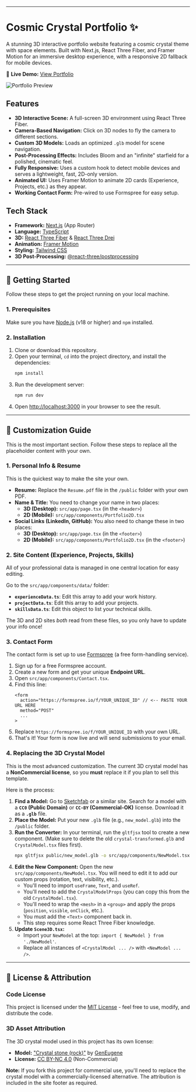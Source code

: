 
-----

# Cosmic Crystal Portfolio ✨

A stunning 3D interactive portfolio website featuring a cosmic crystal theme with space elements. Built with Next.js, React Three Fiber, and Framer Motion for an immersive desktop experience, with a responsive 2D fallback for mobile devices.

🌟 **Live Demo:** [View Portfolio](https://jaikansalportfolio.vercel.app)

![Portfolio Preview](https://via.placeholder.com/800x400/0f172a/06b6d4?text=3D+Crystal+Portfolio)

## Features

  * **3D Interactive Scene:** A full-screen 3D environment using React Three Fiber.
  * **Camera-Based Navigation:** Click on 3D nodes to fly the camera to different sections.
  * **Custom 3D Models:** Loads an optimized `.glb` model for scene navigation.
  * **Post-Processing Effects:** Includes Bloom and an "infinite" starfield for a polished, cinematic feel.
  * **Fully Responsive:** Uses a custom hook to detect mobile devices and serves a lightweight, fast, 2D-only version.
  * **Animated UI:** Uses Framer Motion to animate 2D cards (Experience, Projects, etc.) as they appear.
  * **Working Contact Form:** Pre-wired to use Formspree for easy setup.

## Tech Stack

  * **Framework:** [Next.js](https://nextjs.org/) (App Router)
  * **Language:** [TypeScript](https://www.typescriptlang.org/)
  * **3D:** [React Three Fiber](https://docs.pmnd.rs/react-three-fiber) & [React Three Drei](https://github.com/pmndrs/drei)
  * **Animation:** [Framer Motion](https://www.framer.com/motion/)
  * **Styling:** [Tailwind CSS](https://tailwindcss.com/)
  * **3D Post-Processing:** [@react-three/postprocessing](https://github.com/pmndrs/postprocessing)

-----

## 🚀 Getting Started

Follow these steps to get the project running on your local machine.

### 1\. Prerequisites

Make sure you have [Node.js](https://nodejs.org/) (v18 or higher) and `npm` installed.

### 2\. Installation

1.  Clone or download this repository.
2.  Open your terminal, `cd` into the project directory, and install the dependencies:
    ```bash
    npm install
    ```
3.  Run the development server:
    ```bash
    npm run dev
    ```
4.  Open [http://localhost:3000](http://localhost:3000) in your browser to see the result.

-----

## 🎨 Customization Guide

This is the most important section. Follow these steps to replace all the placeholder content with your own.

### 1\. Personal Info & Resume

This is the quickest way to make the site your own.

  * **Resume:** Replace the `Resume.pdf` file in the `/public` folder with your own PDF.
  * **Name & Title:** You need to change your name in two places:
      * **3D (Desktop):** `src/app/page.tsx` (in the `<header>`)
      * **2D (Mobile):** `src/app/components/Portfolio2D.tsx`
  * **Social Links (LinkedIn, GitHub):** You also need to change these in two places:
      * **3D (Desktop):** `src/app/page.tsx` (in the `<footer>`)
      * **2D (Mobile):** `src/app/components/Portfolio2D.tsx` (in the `<footer>`)

### 2\. Site Content (Experience, Projects, Skills)

All of your professional data is managed in one central location for easy editing.

Go to the `src/app/components/data/` folder:

  * **`experienceData.ts`**: Edit this array to add your work history.
  * **`projectData.ts`**: Edit this array to add your projects.
  * **`skillsData.ts`**: Edit this object to list your technical skills.

The 3D and 2D sites *both* read from these files, so you only have to update your info once\!

### 3\. Contact Form

The contact form is set up to use [Formspree](https://formspree.io) (a free form-handling service).

1.  Sign up for a free Formspree account.
2.  Create a new form and get your unique **Endpoint URL**.
3.  Open `src/app/components/Contact.tsx`.
4.  Find this line:
    ```tsx
    <form 
      action="https://formspree.io/f/YOUR_UNIQUE_ID" // <-- PASTE YOUR URL HERE
      method="POST"
      ...
    >
    ```
5.  Replace `https://formspree.io/f/YOUR_UNIQUE_ID` with your own URL.
6.  That's it\! Your form is now live and will send submissions to your email.

### 4\. Replacing the 3D Crystal Model

This is the most advanced customization. The current 3D crystal model has a **NonCommercial license**, so you **must** replace it if you plan to sell this template.

Here is the process:

1.  **Find a Model:** Go to [Sketchfab](https://sketchfab.com/search?features=downloadable&type=models) or a similar site. Search for a model with a **`CC0` (Public Domain)** or **`CC-BY` (Commercial-OK)** license. Download it as a **`.glb`** file.
2.  **Place the Model:** Put your new `.glb` file (e.g., `new_model.glb`) into the `/public` folder.
3.  **Run the Converter:** In your terminal, run the `gltfjsx` tool to create a new component. (Make sure to delete the old `crystal-transformed.glb` and `CrystalModel.tsx` files first).
    ```bash
    npx gltfjsx public/new_model.glb -o src/app/components/NewModel.tsx -t -s -T
    ```
4.  **Edit the New Component:** Open the new `src/app/components/NewModel.tsx`. You will need to edit it to add our custom props (rotation, text, visibility, etc.).
      * You'll need to import `useFrame`, `Text`, and `useRef`.
      * You'll need to add the `CrystalModelProps` (you can copy this from the old `CrystalModel.tsx`).
      * You'll need to wrap the `<mesh>` in a `<group>` and apply the props (`position`, `visible`, `onClick`, etc.).
      * You must add the `<Text>` component back in.
      * This step requires some React Three Fiber knowledge.
5.  **Update `Scene3D.tsx`:**
      * Import your `NewModel` at the top: `import { NewModel } from './NewModel'`.
      * Replace all instances of `<CrystalModel ... />` with `<NewModel ... />`.

-----

## 📜 License & Attribution

### Code License
This project is licensed under the [MIT License](LICENSE) - feel free to use, modify, and distribute the code.

### 3D Asset Attribution
The 3D crystal model used in this project has its own license:

* **Model:** ["Crystal stone (rock)"](https://sketchfab.com/3d-models/crystal-stone-rock-1ad829e2f464446fa4945562ab611255) by [GenEugene](https://sketchfab.com/geneugene)
* **License:** [CC BY-NC 4.0](http://creativecommons.org/licenses/by-nc/4.0/) (Non-Commercial)

**Note:** If you fork this project for commercial use, you'll need to replace the crystal model with a commercially-licensed alternative. The attribution is included in the site footer as required.